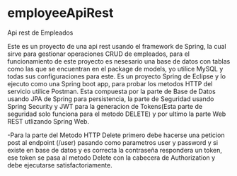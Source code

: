 # employeeApiRest
Api rest de Empleados

Este es un proyecto de una api rest usando el framework de Spring, la cual sirve para gestionar operaciones CRUD de empleados, para el funcionamiento de este proyecto
es nesesario una base de datos con tablas como las que se encuentran en el package de models, yo utilice MySQL y todas sus configuraciones para este.
Es un proyecto Spring de Eclipse y lo ejecuto como una Spring boot app, para probar los metodos HTTP del servicio utilice Postman. Esta compuesta por la parte de Base de Datos usando JPA de Spring para persistencia, la parte de Seguridad usando Spring Security y JWT para la generacion de Tokens(Esta parte de seguridad solo funciona para el metodo DELETE) y por ultimo la parte Web REST utlizando Spring Web.

-Para la parte del Metodo HTTP Delete primero debe hacerse una peticion post al endpoint (/user) pasando como parametros user y password y si existe en base de datos 
y es correcta la contraseña respondera un token, ese token se pasa al metodo Delete con la cabecera de Authorization y debe ejecutarse satisfactoriamente.
